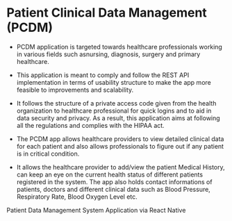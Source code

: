 # Patient Clinical Data Management (PCDM)

- PCDM application is targeted towards healthcare professionals working in various fields such asnursing, diagnosis, surgery and primary healthcare.

- This application is meant to comply and follow the REST API implementation in terms of usability structure to make the app more feasible to improvements and scalability.

- It follows the structure of a private access code given from the health organization to healthcare professional for quick logins and to aid in data security and privacy. As a result, this application aims at following all the regulations and complies with the HIPAA act.

- The PCDM app allows healthcare providers to view detailed clinical data for each patient and also allows professionals to figure out if any patient is in critical condition.

- It allows the healthcare provider to add/view the patient Medical History, can keep an eye on the current health status of different patients registered in the system. The app also holds contact informations of patients, doctors and different clinical data such as Blood Pressure, Respiratory Rate, Blood Oxygen Level etc.

Patient Data Management System Application via React Native
